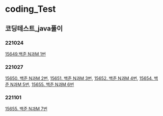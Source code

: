 # coding_Test  
## 코딩테스트_java풀이  
### 221024  
  [15649.백준 N과M 1번](https://github.com/bum19/coding_Test/blob/master/src/baekjoon/bj_15649/Main.java)
### 221027
[15650. 백준 N과M 2번](https://github.com/bum19/coding_Test/blob/master/src/baekjoon/bj_15650/Main.java), [15651. 백준 N과M 3번](https://github.com/bum19/coding_Test/blob/master/src/baekjoon/bj_15651/Main.java), [15652. 백준 N과M 4번](https://github.com/bum19/coding_Test/blob/master/src/baekjoon/bj_15652/Main.java), [15654. 백준 N과M 5번](https://github.com/bum19/coding_Test/blob/master/src/baekjoon/bj_15654/Main.java), [15655. 백준 N과M 6번](https://github.com/bum19/coding_Test/blob/master/src/baekjoon/bj_15655/Main.java)
### 221101
[15655. 백준 N과M 7번](https://github.com/bum19/coding_Test/blob/master/src/baekjoon/bj_15656/Main.java)
